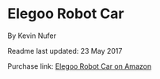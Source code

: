 # Elegoo Robot Car  

By Kevin Nufer

Readme last updated: 23 May 2017

Purchase link: [Elegoo Robot Car on Amazon](https://www.amazon.com/Elegoo-Ultrasonic-Bluetooth-Intelligent-Educational/dp/B01M2Z9ZTV/ref=as_li_ss_tl?s=aps&ie=UTF8&qid=1495592752&sr=1-1-catcorr&keywords=elegoo+robot+car&linkCode=ll1&tag=wwwel-20&linkId=e8867429e668b295e301b8e5722a127e)


